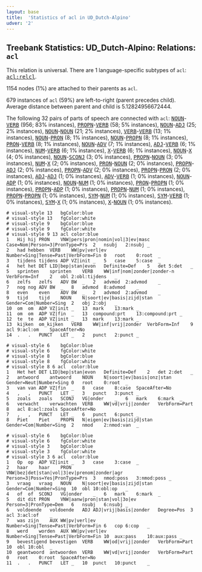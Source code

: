 ```yaml
---
layout: base
title:  'Statistics of acl in UD_Dutch-Alpino'
udver: '2'
---
```


## Treebank Statistics: UD_Dutch-Alpino: Relations: `acl`

This relation is universal.
There are 1 language-specific subtypes of `acl`: <tt><a href="nl_alpino-dep-acl-relcl.html">acl:relcl</a></tt>.

1154 nodes (1%) are attached to their parents as `acl`.

679 instances of `acl` (59%) are left-to-right (parent precedes child).
Average distance between parent and child is 5.12824956672444.

The following 32 pairs of parts of speech are connected with `acl`: <tt><a href="nl_alpino-pos-NOUN.html">NOUN</a></tt>-<tt><a href="nl_alpino-pos-VERB.html">VERB</a></tt> (956; 83% instances), <tt><a href="nl_alpino-pos-PROPN.html">PROPN</a></tt>-<tt><a href="nl_alpino-pos-VERB.html">VERB</a></tt> (58; 5% instances), <tt><a href="nl_alpino-pos-NOUN.html">NOUN</a></tt>-<tt><a href="nl_alpino-pos-ADJ.html">ADJ</a></tt> (25; 2% instances), <tt><a href="nl_alpino-pos-NOUN.html">NOUN</a></tt>-<tt><a href="nl_alpino-pos-NOUN.html">NOUN</a></tt> (21; 2% instances), <tt><a href="nl_alpino-pos-VERB.html">VERB</a></tt>-<tt><a href="nl_alpino-pos-VERB.html">VERB</a></tt> (13; 1% instances), <tt><a href="nl_alpino-pos-NOUN.html">NOUN</a></tt>-<tt><a href="nl_alpino-pos-PRON.html">PRON</a></tt> (8; 1% instances), <tt><a href="nl_alpino-pos-NOUN.html">NOUN</a></tt>-<tt><a href="nl_alpino-pos-PROPN.html">PROPN</a></tt> (8; 1% instances), <tt><a href="nl_alpino-pos-PRON.html">PRON</a></tt>-<tt><a href="nl_alpino-pos-VERB.html">VERB</a></tt> (8; 1% instances), <tt><a href="nl_alpino-pos-NOUN.html">NOUN</a></tt>-<tt><a href="nl_alpino-pos-ADV.html">ADV</a></tt> (7; 1% instances), <tt><a href="nl_alpino-pos-ADJ.html">ADJ</a></tt>-<tt><a href="nl_alpino-pos-VERB.html">VERB</a></tt> (6; 1% instances), <tt><a href="nl_alpino-pos-NUM.html">NUM</a></tt>-<tt><a href="nl_alpino-pos-VERB.html">VERB</a></tt> (6; 1% instances), <tt><a href="nl_alpino-pos-X.html">X</a></tt>-<tt><a href="nl_alpino-pos-VERB.html">VERB</a></tt> (6; 1% instances), <tt><a href="nl_alpino-pos-NOUN.html">NOUN</a></tt>-<tt><a href="nl_alpino-pos-X.html">X</a></tt> (4; 0% instances), <tt><a href="nl_alpino-pos-NOUN.html">NOUN</a></tt>-<tt><a href="nl_alpino-pos-SCONJ.html">SCONJ</a></tt> (3; 0% instances), <tt><a href="nl_alpino-pos-PROPN.html">PROPN</a></tt>-<tt><a href="nl_alpino-pos-NOUN.html">NOUN</a></tt> (3; 0% instances), <tt><a href="nl_alpino-pos-NUM.html">NUM</a></tt>-<tt><a href="nl_alpino-pos-X.html">X</a></tt> (2; 0% instances), <tt><a href="nl_alpino-pos-PRON.html">PRON</a></tt>-<tt><a href="nl_alpino-pos-NOUN.html">NOUN</a></tt> (2; 0% instances), <tt><a href="nl_alpino-pos-PROPN.html">PROPN</a></tt>-<tt><a href="nl_alpino-pos-ADJ.html">ADJ</a></tt> (2; 0% instances), <tt><a href="nl_alpino-pos-PROPN.html">PROPN</a></tt>-<tt><a href="nl_alpino-pos-ADV.html">ADV</a></tt> (2; 0% instances), <tt><a href="nl_alpino-pos-PROPN.html">PROPN</a></tt>-<tt><a href="nl_alpino-pos-PRON.html">PRON</a></tt> (2; 0% instances), <tt><a href="nl_alpino-pos-ADJ.html">ADJ</a></tt>-<tt><a href="nl_alpino-pos-ADJ.html">ADJ</a></tt> (1; 0% instances), <tt><a href="nl_alpino-pos-ADV.html">ADV</a></tt>-<tt><a href="nl_alpino-pos-VERB.html">VERB</a></tt> (1; 0% instances), <tt><a href="nl_alpino-pos-NOUN.html">NOUN</a></tt>-<tt><a href="nl_alpino-pos-ADP.html">ADP</a></tt> (1; 0% instances), <tt><a href="nl_alpino-pos-NOUN.html">NOUN</a></tt>-<tt><a href="nl_alpino-pos-NUM.html">NUM</a></tt> (1; 0% instances), <tt><a href="nl_alpino-pos-PRON.html">PRON</a></tt>-<tt><a href="nl_alpino-pos-PROPN.html">PROPN</a></tt> (1; 0% instances), <tt><a href="nl_alpino-pos-PROPN.html">PROPN</a></tt>-<tt><a href="nl_alpino-pos-ADP.html">ADP</a></tt> (1; 0% instances), <tt><a href="nl_alpino-pos-PROPN.html">PROPN</a></tt>-<tt><a href="nl_alpino-pos-NUM.html">NUM</a></tt> (1; 0% instances), <tt><a href="nl_alpino-pos-PROPN.html">PROPN</a></tt>-<tt><a href="nl_alpino-pos-PROPN.html">PROPN</a></tt> (1; 0% instances), <tt><a href="nl_alpino-pos-SYM.html">SYM</a></tt>-<tt><a href="nl_alpino-pos-NUM.html">NUM</a></tt> (1; 0% instances), <tt><a href="nl_alpino-pos-SYM.html">SYM</a></tt>-<tt><a href="nl_alpino-pos-VERB.html">VERB</a></tt> (1; 0% instances), <tt><a href="nl_alpino-pos-SYM.html">SYM</a></tt>-<tt><a href="nl_alpino-pos-X.html">X</a></tt> (1; 0% instances), <tt><a href="nl_alpino-pos-X.html">X</a></tt>-<tt><a href="nl_alpino-pos-NOUN.html">NOUN</a></tt> (1; 0% instances).


~~~ conllu
# visual-style 13	bgColor:blue
# visual-style 13	fgColor:white
# visual-style 9	bgColor:blue
# visual-style 9	fgColor:white
# visual-style 9 13 acl	color:blue
1	Hij	hij	PRON	VNW|pers|pron|nomin|vol|3|ev|masc	Case=Nom|Person=3|PronType=Prs	2	nsubj	2:nsubj	_
2	had	hebben	VERB	WW|pv|verl|ev	Number=Sing|Tense=Past|VerbForm=Fin	0	root	0:root	_
3	tijdens	tijdens	ADP	VZ|init	_	5	case	5:case	_
4	het	het	DET	LID|bep|stan|evon	Definite=Def	5	det	5:det	_
5	sprinten	sprinten	VERB	WW|inf|nom|zonder|zonder-n	VerbForm=Inf	2	obl	2:obl:tijdens	_
6	zelfs	zelfs	ADV	BW	_	2	advmod	2:advmod	_
7	nog	nog	ADV	BW	_	8	advmod	8:advmod	_
8	even	even	ADV	BW	_	2	advmod	2:advmod	_
9	tijd	tijd	NOUN	N|soort|ev|basis|zijd|stan	Gender=Com|Number=Sing	2	obj	2:obj	_
10	om	om	ADP	VZ|init	_	13	mark	13:mark	_
11	om	om	ADP	VZ|fin	_	13	compound:prt	13:compound:prt	_
12	te	te	ADP	VZ|init	_	13	mark	13:mark	_
13	kijken	om_kijken	VERB	WW|inf|vrij|zonder	VerbForm=Inf	9	acl	9:acl:om	SpaceAfter=No
14	.	.	PUNCT	LET	_	2	punct	2:punct	_

~~~


~~~ conllu
# visual-style 6	bgColor:blue
# visual-style 6	fgColor:white
# visual-style 8	bgColor:blue
# visual-style 8	fgColor:white
# visual-style 8 6 acl	color:blue
1	Het	het	DET	LID|bep|stan|evon	Definite=Def	2	det	2:det	_
2	antwoord	antwoord	NOUN	N|soort|ev|basis|onz|stan	Gender=Neut|Number=Sing	0	root	0:root	_
3	van	van	ADP	VZ|fin	_	8	case	8:case	SpaceAfter=No
4	,	,	PUNCT	LET	_	3	punct	3:punct	_
5	zoals	zoals	SCONJ	VG|onder	_	6	mark	6:mark	_
6	verwacht	verwachten	VERB	WW|vd|vrij|zonder	VerbForm=Part	8	acl	8:acl:zoals	SpaceAfter=No
7	,	,	PUNCT	LET	_	6	punct	6:punct	_
8	Piet	Piet	PROPN	N|eigen|ev|basis|zijd|stan	Gender=Com|Number=Sing	2	nmod	2:nmod:van	_

~~~


~~~ conllu
# visual-style 6	bgColor:blue
# visual-style 6	fgColor:white
# visual-style 3	bgColor:blue
# visual-style 3	fgColor:white
# visual-style 3 6 acl	color:blue
1	Op	op	ADP	VZ|init	_	3	case	3:case	_
2	haar	haar	PRON	VNW|bez|det|stan|vol|3|ev|prenom|zonder|agr	Person=3|Poss=Yes|PronType=Prs	3	nmod:poss	3:nmod:poss	_
3	vraag	vraag	NOUN	N|soort|ev|basis|zijd|stan	Gender=Com|Number=Sing	10	obl	10:obl:op	_
4	of	of	SCONJ	VG|onder	_	6	mark	6:mark	_
5	dit	dit	PRON	VNW|aanw|pron|stan|vol|3o|ev	Person=3|PronType=Dem	6	nsubj	6:nsubj	_
6	voldoende	voldoende	ADJ	ADJ|vrij|basis|zonder	Degree=Pos	3	acl	3:acl:of	_
7	was	zijn	AUX	WW|pv|verl|ev	Number=Sing|Tense=Past|VerbForm=Fin	6	cop	6:cop	_
8	werd	worden	AUX	WW|pv|verl|ev	Number=Sing|Tense=Past|VerbForm=Fin	10	aux:pass	10:aux:pass	_
9	bevestigend	bevestigen	VERB	WW|od|vrij|zonder	VerbForm=Part	10	obl	10:obl	_
10	geantwoord	antwoorden	VERB	WW|vd|vrij|zonder	VerbForm=Part	0	root	0:root	SpaceAfter=No
11	.	.	PUNCT	LET	_	10	punct	10:punct	_

~~~


